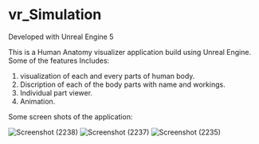 # vr_Simulation

Developed with Unreal Engine 5

This is a Human Anatomy visualizer application build using Unreal Engine.
Some of the features Includes:
1. visualization of each and every parts of human body.
2. Discription of each of the body parts with name and workings.
3. Individual part viewer.
4. Animation.

Some screen shots of the application:

![Screenshot (2238)](https://user-images.githubusercontent.com/102531274/230472984-ee9004d2-6b4f-484e-9860-41a84c3cfc1d.png)
![Screenshot (2237)](https://user-images.githubusercontent.com/102531274/230473039-79026db0-036f-4501-b036-c97f5289bd7c.png)
![Screenshot (2235)](https://user-images.githubusercontent.com/102531274/230473118-f6cdf08d-07ad-47d8-8d0f-840ef350fdf1.png)
